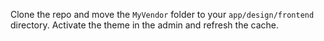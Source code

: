 Clone the repo and move the `MyVendor` folder to your `app/design/frontend` directory. Activate the theme in the admin and refresh the cache.
